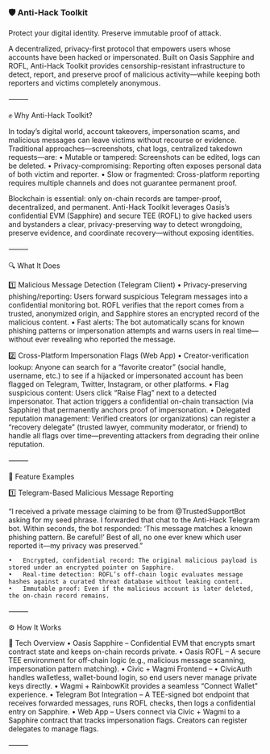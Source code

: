 ###   🛡️ Anti-Hack Toolkit

Protect your digital identity. Preserve immutable proof of attack.

A decentralized, privacy-first protocol that empowers users whose accounts have been hacked or impersonated. Built on Oasis Sapphire and ROFL, Anti-Hack Toolkit provides censorship-resistant infrastructure to detect, report, and preserve proof of malicious activity—while keeping both reporters and victims completely anonymous.

⸻

✊ Why Anti-Hack Toolkit?

In today’s digital world, account takeovers, impersonation scams, and malicious messages can leave victims without recourse or evidence. Traditional approaches—screenshots, chat logs, centralized takedown requests—are:
	•	Mutable or tampered: Screenshots can be edited, logs can be deleted.
	•	Privacy-compromising: Reporting often exposes personal data of both victim and reporter.
	•	Slow or fragmented: Cross-platform reporting requires multiple channels and does not guarantee permanent proof.

Blockchain is essential: only on-chain records are tamper-proof, decentralized, and permanent. Anti-Hack Toolkit leverages Oasis’s confidential EVM (Sapphire) and secure TEE (ROFL) to give hacked users and bystanders a clear, privacy-preserving way to detect wrongdoing, preserve evidence, and coordinate recovery—without exposing identities.

⸻

🔍 What It Does

1️⃣ Malicious Message Detection (Telegram Client)
	•	Privacy-preserving phishing/reporting:
Users forward suspicious Telegram messages into a confidential monitoring bot.
ROFL verifies that the report comes from a trusted, anonymized origin, and Sapphire stores an encrypted record of the malicious content.
	•	Fast alerts: The bot automatically scans for known phishing patterns or impersonation attempts and warns users in real time—without ever revealing who reported the message.

2️⃣ Cross-Platform Impersonation Flags (Web App)
	•	Creator-verification lookup:
Anyone can search for a “favorite creator” (social handle, username, etc.) to see if a hijacked or impersonated account has been flagged on Telegram, Twitter, Instagram, or other platforms.
	•	Flag suspicious content:
Users click “Raise Flag” next to a detected impersonator. That action triggers a confidential on-chain transaction (via Sapphire) that permanently anchors proof of impersonation.
	•	Delegated reputation management:
Verified creators (or organizations) can register a “recovery delegate” (trusted lawyer, community moderator, or friend) to handle all flags over time—preventing attackers from degrading their online reputation.

⸻

🔑 Feature Examples

1️⃣ Telegram-Based Malicious Message Reporting

“I received a private message claiming to be from @TrustedSupportBot asking for my seed phrase. I forwarded that chat to the Anti-Hack Telegram bot. Within seconds, the bot responded: ‘This message matches a known phishing pattern. Be careful!’ Best of all, no one ever knew which user reported it—my privacy was preserved.”

	•	Encrypted, confidential record: The original malicious payload is stored under an encrypted pointer on Sapphire.
	•	Real-time detection: ROFL’s off-chain logic evaluates message hashes against a curated threat database without leaking content.
	•	Immutable proof: Even if the malicious account is later deleted, the on-chain record remains.

⸻

⚙️ How It Works

🔧 Tech Overview
	•	Oasis Sapphire – Confidential EVM that encrypts smart contract state and keeps on-chain records private.
	•	Oasis ROFL – A secure TEE environment for off-chain logic (e.g., malicious message scanning, impersonation pattern matching).
	•	Civic + Wagmi Frontend –
	•	CivicAuth handles walletless, wallet-bound login, so end users never manage private keys directly.
	•	Wagmi + RainbowKit provides a seamless “Connect Wallet” experience.
	•	Telegram Bot Integration – A TEE-signed bot endpoint that receives forwarded messages, runs ROFL checks, then logs a confidential entry on Sapphire.
	•	Web App – Users connect via Civic + Wagmi to a Sapphire contract that tracks impersonation flags. Creators can register delegates to manage flags.

⸻
